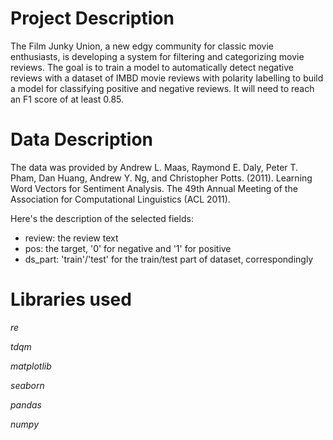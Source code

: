 # Project Description
The Film Junky Union, a new edgy community for classic movie enthusiasts, is developing a system for filtering and categorizing movie reviews. The goal is to train a model to automatically detect negative reviews with a dataset of IMBD movie reviews with polarity labelling to build a model for classifying positive and negative reviews. It will need to reach an F1 score of at least 0.85.

# Data Description

The data was provided by Andrew L. Maas, Raymond E. Daly, Peter T. Pham, Dan Huang, Andrew Y. Ng, and Christopher Potts. (2011). Learning Word Vectors for Sentiment Analysis. The 49th Annual Meeting of the Association for Computational Linguistics (ACL 2011).

Here's the description of the selected fields:
- review: the review text
- pos: the target, '0' for negative and '1' for positive
- ds_part: 'train'/'test' for the train/test part of dataset, correspondingly

# Libraries used
_re_

_tdqm_

_matplotlib_

_seaborn_

_pandas_

_numpy_

